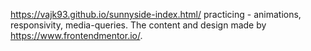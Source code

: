 https://vajk93.github.io/sunnyside-index.html/
practicing - animations, responsivity, media-queries. The content and design made by https://www.frontendmentor.io/. 

